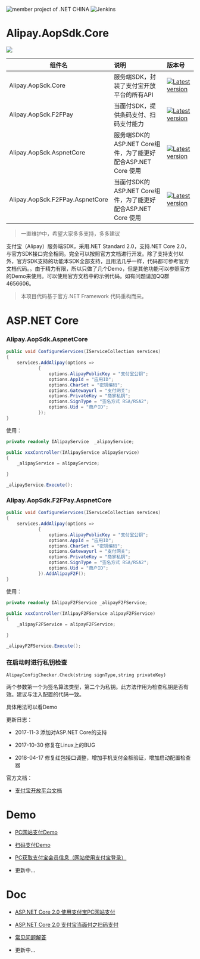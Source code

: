 ![member project of .NET CHINA](https://camo.githubusercontent.com/9555f55de3ec326eba251a9002604b710b1c90ba/68747470733a2f2f696d672e736869656c64732e696f2f62616467652f6d656d6265725f70726f6a6563745f6f662d2e4e45545f4348494e412d7265642e7376673f7374796c653d666c617426636f6c6f72423d394532304338)  ![Jenkins](https://img.shields.io/jenkins/s/https/ci.xcmaster.com/job/Alipay.Aopsdk.Core.svg)

# Alipay.AopSdk.Core

![](https://www.alipay.com/favicon.ico)

组件名  | 说明 | 版本号 
-------- | :------------  | :------------ 
Alipay.AopSdk.Core | 服务端SDK，封装了支付宝开放平台的所有API  |  [![Latest version](https://img.shields.io/nuget/v/Alipay.AopSdk.Core.svg)](https://www.nuget.org/packages/Alipay.AopSdk.Core/)
Alipay.AopSdk.F2FPay  | 当面付SDK，提供条码支付、扫码支付能力  | [![Latest version](https://img.shields.io/nuget/v/Alipay.AopSdk.F2FPay.svg)](https://www.nuget.org/packages/Alipay.AopSdk.F2FPay/) 
Alipay.AopSdk.AspnetCore  | 服务端SDK的ASP.NET Core组件，为了能更好配合ASP.NET Core 使用  | [![Latest version](https://img.shields.io/nuget/v/Alipay.AopSdk.AspnetCore.svg)](https://www.nuget.org/packages/Alipay.AopSdk.AspnetCore/) 
Alipay.AopSdk.F2FPay.AspnetCore  | 当面付SDK的ASP.NET Core组件，为了能更好配合ASP.NET Core 使用  | [![Latest version](https://img.shields.io/nuget/v/Alipay.AopSdk.F2FPay.AspnetCore.svg)](https://www.nuget.org/packages/Alipay.AopSdk.F2FPay.AspnetCore/) 

>一直维护中，希望大家多多支持，多多建议

支付宝（Alipay）服务端SDK，采用.NET Standard 2.0，支持.NET Core 2.0，与官方SDK接口完全相同。完全可以按照官方文档进行开发。除了支持支付以外，官方SDK支持的功能本SDK全部支持，且用法几乎一样，代码都可参考官方文档代码。。由于精力有限，所以只做了几个Demo，但是其他功能可以参照官方的Demo来使用。可以使用官方文档中的示例代码。如有问题请加QQ群4656606。
>本项目代码基于官方.NET Framework 代码重构而来。

# ASP.NET Core

### Alipay.AopSdk.AspnetCore

````csharp
public void ConfigureServices(IServiceCollection services)
{
    services.AddAlipay(options =>
	        {
		        options.AlipayPublicKey = "支付宝公钥";
		        options.AppId = "应用ID";
		        options.CharSet = "密钥编码";
		        options.Gatewayurl = "支付网关";
		        options.PrivateKey = "商家私钥";
		        options.SignType = "签名方式 RSA/RSA2";
		        options.Uid = "商户ID";
	        });
}
````
使用：

````csharp
private readonly IAlipayService  _alipayService;

public xxxController(IAlipayService alipayService)
{
	_alipayService = alipayService;

}

_alipayService.Execute();
````

### Alipay.AopSdk.F2FPay.AspnetCore

````csharp
public void ConfigureServices(IServiceCollection services)
{
    services.AddAlipay(options =>
	        {
		        options.AlipayPublicKey = "支付宝公钥";
		        options.AppId = "应用ID";
		        options.CharSet = "密钥编码";
		        options.Gatewayurl = "支付网关";
		        options.PrivateKey = "商家私钥";
		        options.SignType = "签名方式 RSA/RSA2";
		        options.Uid = "商户ID";
	        }).AddAlipayF2F();
}
````
使用：

````csharp
private readonly IAlipayF2FService _alipayF2FService;

public xxxController(IAlipayF2FService alipayF2FService)
{
	_alipayF2FService = alipayF2FService;

}

_alipayF2FService.Execute();
````

### 在启动时进行私钥检查

````
AlipayConfigChecker.Check(string signType,string privateKey)
````
两个参数第一个为签名算法类型，第二个为私钥。此方法作用为检查私钥是否有效。建议与注入配置的代码一致。

具体用法可以看Demo

更新日志：

- 2017-11-3 添加对ASP.NET Core的支持

- 2017-10-30 修复在Linux上的BUG

- 2018-04-17 修复红包接口调整，增加手机支付金额验证，增加启动配置检查器

官方文档：

- [支付宝开放平台文档](https://docs.open.alipay.com/54/103419 "支付宝开放平台文档")

# Demo

- [PC网站支付Demo](https://github.com/stulzq/Alipay.Demo.PCPayment "PC网站支付Demo")

- [扫码支付Demo](https://github.com/stulzq/Alipay.Demo.PCPayment "扫码支付Demo")

- [PC获取支付宝会员信息（网站使用支付宝登录）](http://www.cnblogs.com/liulun/p/8410870.html "PC获取支付宝会员信息（网站使用支付宝登录）")

- 更新中...

# Doc

- [ASP.NET Core 2.0 使用支付宝PC网站支付](http://www.cnblogs.com/stulzq/p/7606164.html "ASP.NET Core 2.0 使用支付宝PC网站支付")

- [ASP.NET Core 2.0 支付宝当面付之扫码支付](http://www.cnblogs.com/stulzq/p/7647948.html "ASP.NET Core 2.0 支付宝当面付之扫码支付")

- [常见问题解答](http://www.cnblogs.com/stulzq/p/7873909.html)

- 更新中...
